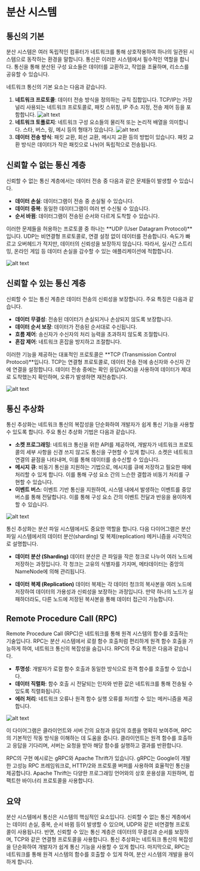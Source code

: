 # 분산 시스템

## 통신의 기본

분산 시스템은 여러 독립적인 컴퓨터가 네트워크를 통해 상호작용하여 하나의 일관된 시스템으로 동작하는 환경을 말합니다. 통신은 이러한 시스템에서 필수적인 역할을 합니다. 통신을 통해 분산된 구성 요소들은 데이터를 교환하고, 작업을 조율하며, 리소스를 공유할 수 있습니다.

네트워크 통신의 기본 요소는 다음과 같습니다.
1. **네트워크 프로토콜**: 데이터 전송 방식을 정의하는 규칙 집합입니다. TCP/IP는 가장 널리 사용되는 네트워크 프로토콜로, 패킷 스위칭, IP 주소 지정, 전송 제어 등을 포함합니다.
![alt text](image-4.png)
2. **네트워크 토폴로지**: 네트워크 구성 요소들의 물리적 또는 논리적 배열을 의미합니다. 스타, 버스, 링, 메시 등의 형태가 있습니다.
![alt text](image-5.png)
3. **데이터 전송 방식**: 패킷 교환, 회선 교환, 메시지 교환 등의 방법이 있습니다. 패킷 교환 방식은 데이터가 작은 패킷으로 나뉘어 독립적으로 전송됩니다.

## 신뢰할 수 없는 통신 계층

신뢰할 수 없는 통신 계층에서는 데이터 전송 중 다음과 같은 문제들이 발생할 수 있습니다.
- **데이터 손실**: 데이터그램이 전송 중 손실될 수 있습니다.
- **데이터 중복**: 동일한 데이터그램이 여러 번 수신될 수 있습니다.
- **순서 바뀜**: 데이터그램이 전송된 순서와 다르게 도착할 수 있습니다.

이러한 문제들을 허용하는 프로토콜 중 하나는 **UDP (User Datagram Protocol)**입니다. UDP는 비연결형 프로토콜로, 연결 설정 없이 데이터를 전송합니다. 속도가 빠르고 오버헤드가 적지만, 데이터의 신뢰성을 보장하지 않습니다. 따라서, 실시간 스트리밍, 온라인 게임 등 데이터 손실을 감수할 수 있는 애플리케이션에 적합합니다.

![alt text](image-2.png)

## 신뢰할 수 있는 통신 계층

신뢰할 수 있는 통신 계층은 데이터 전송의 신뢰성을 보장합니다. 주요 특징은 다음과 같습니다.
- **데이터 무결성**: 전송된 데이터가 손실되거나 손상되지 않도록 보장합니다.
- **데이터 순서 보장**: 데이터가 전송된 순서대로 수신됩니다.
- **흐름 제어**: 송신자가 수신자의 처리 능력을 초과하지 않도록 조절합니다.
- **혼잡 제어**: 네트워크 혼잡을 방지하고 조절합니다.

이러한 기능을 제공하는 대표적인 프로토콜은 **TCP (Transmission Control Protocol)**입니다. TCP는 연결형 프로토콜로, 데이터 전송 전에 송신자와 수신자 간에 연결을 설정합니다. 데이터 전송 중에는 확인 응답(ACK)을 사용하여 데이터가 제대로 도착했는지 확인하며, 오류가 발생하면 재전송합니다.

![alt text](image-3.png)

## 통신 추상화

통신 추상화는 네트워크 통신의 복잡성을 단순화하여 개발자가 쉽게 통신 기능을 사용할 수 있도록 합니다. 주요 통신 추상화 기법은 다음과 같습니다.
- **소켓 프로그래밍**: 네트워크 통신을 위한 API를 제공하여, 개발자가 네트워크 프로토콜의 세부 사항을 신경 쓰지 않고도 통신을 구현할 수 있게 합니다. 소켓은 네트워크 연결의 끝점을 나타내며, 이를 통해 데이터를 송수신할 수 있습니다.
- **메시지 큐**: 비동기 통신을 지원하는 기법으로, 메시지를 큐에 저장하고 필요한 때에 처리할 수 있게 합니다. 이를 통해 구성 요소 간의 느슨한 결합과 비동기 처리를 구현할 수 있습니다.
- **이벤트 버스**: 이벤트 기반 통신을 지원하여, 시스템 내에서 발생하는 이벤트를 중앙 버스를 통해 전달합니다. 이를 통해 구성 요소 간의 이벤트 전달과 반응을 용이하게 할 수 있습니다.

![alt text](image.png)

통신 추상화는 분산 파일 시스템에서도 중요한 역할을 합니다. 다음 다이어그램은 분산 파일 시스템에서의 데이터 분산(sharding) 및 복제(replication) 메커니즘을 시각적으로 설명합니다.


- **데이터 분산 (Sharding)**
데이터 분산은 큰 파일을 작은 청크로 나누어 여러 노드에 저장하는 과정입니다. 각 청크는 고유의 식별자를 가지며, 메타데이터는 중앙의 NameNode에 의해 관리됩니다.

- **데이터 복제 (Replication)**
데이터 복제는 각 데이터 청크의 복사본을 여러 노드에 저장하여 데이터의 가용성과 신뢰성을 보장하는 과정입니다. 만약 하나의 노드가 실패하더라도, 다른 노드에 저장된 복사본을 통해 데이터 접근이 가능합니다.

## Remote Procedure Call (RPC)

Remote Procedure Call (RPC)은 네트워크를 통해 원격 시스템의 함수를 호출하는 기술입니다. RPC는 분산 시스템에서 로컬 함수 호출처럼 편리하게 원격 함수 호출을 가능하게 하여, 네트워크 통신의 복잡성을 숨깁니다. RPC의 주요 특징은 다음과 같습니다.
- **투명성**: 개발자가 로컬 함수 호출과 동일한 방식으로 원격 함수를 호출할 수 있습니다.
- **데이터 직렬화**: 함수 호출 시 전달되는 인자와 반환 값은 네트워크를 통해 전송될 수 있도록 직렬화됩니다.
- **에러 처리**: 네트워크 오류나 원격 함수 실행 오류를 처리할 수 있는 메커니즘을 제공합니다.

![alt text](image-1.png)

이 다이어그램은 클라이언트와 서버 간의 요청과 응답의 흐름을 명확히 보여주며, RPC의 기본적인 작동 방식을 이해하는 데 도움을 줍니다. 클라이언트는 원격 함수를 호출하고 응답을 기다리며, 서버는 요청을 받아 해당 함수를 실행하고 결과를 반환합니다.

RPC의 구현 예시로는 gRPC와 Apache Thrift가 있습니다. gRPC는 Google이 개발한 고성능 RPC 프레임워크로, HTTP/2와 프로토콜 버퍼를 사용하여 효율적인 통신을 제공합니다. Apache Thrift는 다양한 프로그래밍 언어와의 상호 운용성을 지원하며, 컴팩트한 바이너리 프로토콜을 사용합니다.

## 요약

분산 시스템에서 통신은 시스템의 핵심적인 요소입니다. 신뢰할 수 없는 통신 계층에서는 데이터 손실, 중복, 순서 바뀜 등이 발생할 수 있으며, UDP와 같은 비연결형 프로토콜이 사용됩니다. 반면, 신뢰할 수 있는 통신 계층은 데이터의 무결성과 순서를 보장하며, TCP와 같은 연결형 프로토콜을 사용합니다. 통신 추상화는 네트워크 통신의 복잡성을 단순화하여 개발자가 쉽게 통신 기능을 사용할 수 있게 합니다. 마지막으로, RPC는 네트워크를 통해 원격 시스템의 함수를 호출할 수 있게 하여, 분산 시스템의 개발을 용이하게 합니다.